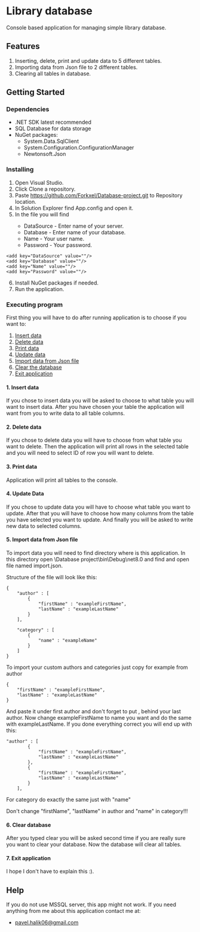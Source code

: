 # Library database

Console based application for managing simple library database.

## Features

1. Inserting, delete, print and update data to 5 different tables.
2. Importing data from Json file to 2 different tables.
3. Clearing all tables in database.

## Getting Started

### Dependencies

<ul>
    <li>.NET SDK latest recommended</li>
    <li>SQL Database for data storage</li>
    <li>
        NuGet packages:
        <ul>
            <li>System.Data.SqlClient</li>
            <li>System.Configuration.ConfigurationManager</li>
            <li>Newtonsoft.Json</li>
        </ul>
    </li>
</ul>

### Installing

1. Open Visual Studio.
2. Click Clone a repository.
3. Paste https://github.com/Forkxel/Database-project.git to Repository location.
4. In Solution Explorer find App.config and open it.
5. In the file you will find
<ul>
    <ul>
        <li>DataSource - Enter name of your server.</li>
        <li>Database - Enter name of your database.</li>
        <li>Name - Your user name.</li>
        <li>Password - Your password.</li>
    </ul>
</ul>

```
<add key="DataSource" value=""/>
<add key="Database" value=""/>
<add key="Name" value=""/>
<add key="Password" value=""/>
```
6. Install NuGet packages if needed.
7. Run the application.

### Executing program

First thing you will have to do after running application is to choose if you want to:
<ol>
    <li><a href="#1-insert-data">Insert data</a></li>
    <li><a href="#2-delete-data">Delete data</a></li>
    <li><a href="#3-print-data">Print data</a></li>
    <li><a href="#4-update-data">Update data</a></li>
    <li><a href="#5-import-data-from-json-file">Import data from Json file</a></li>
    <li><a href="#6-clear-database">Clear the database</a></li>
    <li><a href="#7-exit-application">Exit application</a></li>
</ol>
 
#### 1. Insert data

If you chose to insert data you will be asked to choose to what table you will want to insert data.
After you have chosen your table the application will want from you to write data to all table columns.

#### 2. Delete data

If you chose to delete data you will have to choose from what table you want to delete. 
Then the application will print all rows in the selected table and you will need to select ID of row you will want to delete.

#### 3. Print data

Application will print all tables to the console.

#### 4. Update Data

If you chose to update data you will have to choose what table you want to update.
After that you will have to choose how many columns from the table you have selected you want to update.
And finally you will be asked to write new data to selected columns.

#### 5. Import data from Json file

To import data you will need to find directory where is this application.
In this directory open \Database project\bin\Debug\net8.0 and find and open file named import.json.

Structure of the file will look like this:

```
{
    "author" : [
        {
            "firstName" : "exampleFirstName",
            "lastName" : "exampleLastName"
        }
    ],

    "category" : [
        {
            "name" : "exampleName"
        }
    ]
}
```
To import your custom authors and categories just copy for example from author 
```
{   
    "firstName" : "exampleFirstName",
    "lastName" : "exampleLastName"
}
```
And paste it under first author and don't forget to put , behind your last author.
Now change exampleFirstName to name you want and do the same with exampleLastName.
If you done everything correct you will end up with this:
```
"author" : [
        {
            "firstName" : "exampleFirstName",
            "lastName" : "exampleLastName"
        },
        {
            "firstName" : "exampleFirstName",
            "lastName" : "exampleLastName"
        }
    ],
```
For category do exactly the same just with "name"

Don't change "firstName", "lastName" in author and "name" in category!!!

#### 6. Clear database

After you typed clear you will be asked second time if you are really sure you want to clear your database.
Now the database will clear all tables.

#### 7. Exit application

I hope I don't have to explain this :).


## Help

If you do not use MSSQL server, this app might not work.
If you need anything from me about this application contact me at:
* pavel.halik06@gmail.com
